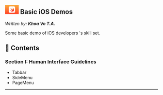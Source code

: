 ## <img src="./Document/Image/logo.jpg" height ="30"> Basic iOS Demos

*Written by: __Khoa Vo T.A.__*

Some basic demo of iOS developers 's skill set.

## 📝 Contents

### Section I: Human Interface Guidelines

- Tabbar
- SideMenu
- PageMenu

---

[Logo]: ./Document/Image/psry.png=50x "Logo"

